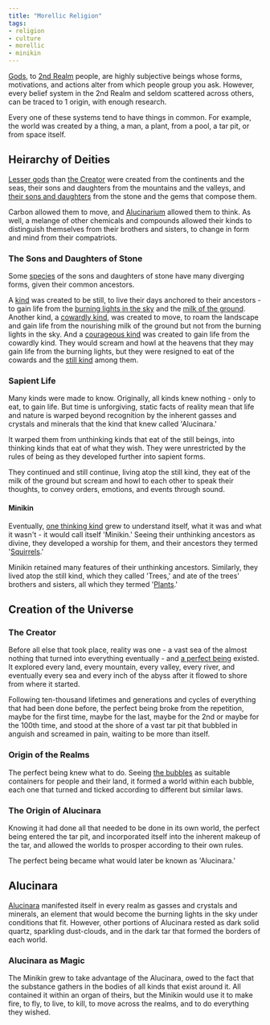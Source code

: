 ```yaml
---
title: "Morellic Religion"
tags:
- religion
- culture
- morellic
- minikin
---
```

[Gods](religions/morellic/deities.md), to [2nd Realm](geography/2nd-realm.md) people, are highly subjective beings whose forms, motivations, and actions alter from which people group you ask. However, every belief system in the 2nd Realm and seldom scattered across others, can be traced to 1 origin, with enough research.

Every one of these systems tend to have things in common. For example, the world was created by a thing, a man, a plant, from a pool, a tar pit, or from space itself.

## Heirarchy of Deities
[Lesser gods](religions/morellic/deities.md) than [the Creator](religions/morellic/deities/creator.md) were created from the continents and the seas, their sons and daughters from the mountains and the valleys, and [their sons and daughters](species.md) from the stone and the gems that compose them.

Carbon allowed them to move, and [Alucinarium](phenomena/alucinara.md) allowed them to think. As well, a melange of other chemicals and compounds allowed their kinds to distinguish themselves from their brothers and sisters, to change in form and mind from their compatriots.

### The Sons and Daughters of Stone
Some [species](species.md) of the sons and daughters of stone have many diverging forms, given their common ancestors.

A [kind](species/flora.md) was created to be still, to live their days anchored to their ancestors - to gain life from the [burning lights in the sky](phenomena/star.md) and the [milk of the ground](https://en.wikipedia.org/wiki/Soil#Nutrients).
Another kind, a [cowardly kind](species/fauna/herbivore.md), was created to move, to roam the landscape and gain life from the nourishing milk of the ground but not from the burning lights in the sky.
And a [courageous kind](species/fauna/carnivore.md) was created to gain life from the cowardly kind. They would scream and howl at the heavens that they may gain life from the burning lights, but they were resigned to eat of the cowards and the [still kind](species/flora.md) among them.

### Sapient Life
Many kinds were made to know. Originally, all kinds knew nothing - only to eat, to gain life. But time is unforgiving, static facts of reality mean that life and nature is warped beyond recognition by the inherent gasses and crystals and minerals that the kind that knew called 'Alucinara.'

It warped them from unthinking kinds that eat of the still beings, into thinking kinds that eat of what they wish. They were unrestricted by the rules of being as they developed further into sapient forms.

They continued and still continue, living atop the still kind, they eat of the milk of the ground but scream and howl to each other to speak their thoughts, to convey orders, emotions, and events through sound.

#### Minikin
Eventually, [one thinking kind](species/fauna/minikin.md) grew to understand itself, what it was and what it wasn't - it would call itself 'Minikin.' Seeing their unthinking ancestors as divine, they developed a worship for them, and their ancestors they termed '[Squirrels](species/fauna/squirrel.md).'

Minikin retained many features of their unthinking ancestors. Similarly, they lived atop the still kind, which they called 'Trees,' and ate of the trees' brothers and sisters, all which they termed '[Plants](species/flora.md).'

## Creation of the Universe

### The Creator
Before all else that took place, reality was one - a vast sea of the almost nothing that turned into everything eventually - and [a perfect being](religions/morellic/deities/creator.md) existed. It explored every land, every mountain, every valley, every river, and eventually every sea and every inch of the abyss after it flowed to shore from where it started.

Following ten-thousand lifetimes and generations and cycles of everything that had been done before, the perfect being broke from the repetition, maybe for the first time, maybe for the last, maybe for the 2nd or maybe for the 100th time, and stood at the shore of a vast tar pit that bubbled in anguish and screamed in pain, waiting to be more than itself.

### Origin of the Realms
The perfect being knew what to do. Seeing [the bubbles](geography/realms.md) as suitable containers for people and their land, it formed a world within each bubble, each one that turned and ticked according to different but similar laws.

### The Origin of Alucinara
Knowing it had done all that needed to be done in its own world, the perfect being entered the tar pit, and incorporated itself into the inherent makeup of the tar, and allowed the worlds to prosper according to their own rules.

The perfect being became what would later be known as 'Alucinara.'

## Alucinara
[Alucinara](phenomena/alucinara.md) manifested itself in every realm as gasses and crystals and minerals, an element that would become the burning lights in the sky under conditions that fit. However, other portions of Alucinara rested as dark solid quartz, sparkling dust-clouds, and in the dark tar that formed the borders of each world.

### Alucinara as Magic
The Minikin grew to take advantage of the Alucinara, owed to the fact that the substance gathers in the bodies of all kinds that exist around it. All contained it within an organ of theirs, but the Minikin would use it to make fire, to fly, to live, to kill, to move across the realms, and to do everything they wished.